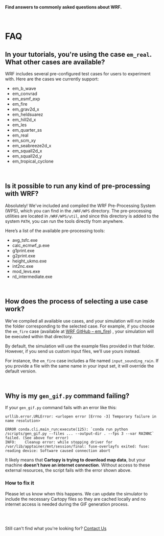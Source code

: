 **Find answers to commonly asked questions about WRF.**

<br>

# FAQ

## In your tutorials, you're using the case `em_real`. What other cases are available?

WRF includes several pre-configured test cases for users to experiment with.
Here are the cases we currently support:

* em\_b\_wave
* em\_convrad
* em\_esmf\_exp
* em\_fire
* em\_grav2d\_x
* em\_heldsuarez
* em\_hill2d\_x
* em\_les
* em\_quarter\_ss
* em\_real
* em\_scm\_xy
* em\_seabreeze2d\_x
* em\_squall2d\_x
* em\_squall2d\_y
* em\_tropical\_cyclone

<br>

## Is it possible to run any kind of pre-processing with WRF?

Absolutely! We've included and compiled the WRF Pre-Processing System (WPS),
which you can find in the `/WRF/WPS` directory. The pre-processing utilities are
located in `/WRF/WPS/util`, and since this directory is added to the system
`PATH`, you can run the tools directly from anywhere.

Here’s a list of the available pre-processing tools:

* avg\_tsfc.exe
* calc\_ecmwf\_p.exe
* g1print.exe
* g2print.exe
* height\_ukmo.exe
* int2nc.exe
* mod\_levs.exe
* rd\_intermediate.exe

<br>

## How does the process of selecting a use case work?

We’ve compiled all available use cases, and your simulation will run inside the
folder corresponding to the selected case. For example, if you choose the
`em_fire` case (available at [WRF GitHub – em\_fire](https://github.com/wrf-model/WRF/tree/master/test/em_fire))
, your simulation will be executed within that directory.

By default, the simulation will use the example files provided in that folder.
However, if you send us custom input files, we’ll use yours instead.

For instance, the `em_fire` case includes a file named `input_sounding_rain`.
If you provide a file with the same name in your input set, it will override the
default version.

<br>

## Why is my `gen_gif.py` command failing?

If your `gen_gif.py` command fails with an error like this:

```
urllib.error.URLError: <urlopen error [Errno -3] Temporary failure in name resolution>

ERROR conda.cli.main_run:execute(125): `conda run python /scripts/gen_gif.py --files ... --output-dir . --fps 3 --var RAINNC` failed. (See above for error)
INFO:    Cleanup error: while stopping driver for /var/lib/apptainer/mnt/session/final: fuse-overlayfs exited: fuse: reading device: Software caused connection abort
```

It likely means that **Cartopy is trying to download map data**, but your
machine **doesn’t have an internet connection**. Without access to these
external resources, the script fails with the error shown above.

### How to fix it

Please let us know when this happens. We can update the simulator to include
the necessary Cartopy files so they are cached locally and no internet access
is needed during the GIF generation process.


<br>
<br>

Still can't find what you're looking for? [Contact Us](mailto:support@inductiva.ai)
